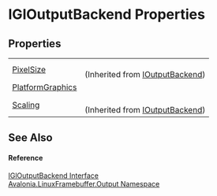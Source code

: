 # IGlOutputBackend Properties




## Properties
<table>
<tr>
<td><a href="P_Avalonia_LinuxFramebuffer_Output_IOutputBackend_PixelSize">PixelSize</a></td>
<td><br />(Inherited from <a href="T_Avalonia_LinuxFramebuffer_Output_IOutputBackend">IOutputBackend</a>)</td>
</tr>
<tr>
<td><a href="P_Avalonia_LinuxFramebuffer_Output_IGlOutputBackend_PlatformGraphics">PlatformGraphics</a></td>
<td> </td>
</tr>
<tr>
<td><a href="P_Avalonia_LinuxFramebuffer_Output_IOutputBackend_Scaling">Scaling</a></td>
<td><br />(Inherited from <a href="T_Avalonia_LinuxFramebuffer_Output_IOutputBackend">IOutputBackend</a>)</td>
</tr>
</table>

## See Also


#### Reference
<a href="T_Avalonia_LinuxFramebuffer_Output_IGlOutputBackend">IGlOutputBackend Interface</a>  
<a href="N_Avalonia_LinuxFramebuffer_Output">Avalonia.LinuxFramebuffer.Output Namespace</a>  
